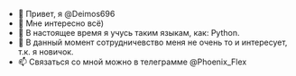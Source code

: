 - 👋 Привет, я @Deimos696
- 👀 Мне интересно всё)
- 🌱 В настоящее время я учусь таким языкам, как: Python.
- 💞️ В данный момент сотрудничевство меня не очень то и интересует, т.к. я новичок.
- 📫 Связаться со мной можно в телеграмме @Phoenix_Flex
